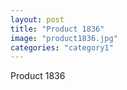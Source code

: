```yaml
---
layout: post
title: "Product 1836"
image: "product1836.jpg"
categories: "category1"
---
```

Product 1836
